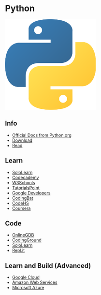# Python

<img src="logos/Python.png" width="300"/>

## Info
- [Official Docs from Python.org](https://docs.python.org/3/)
- [Download](https://www.python.org/downloads/)
- [Read](https://en.wikipedia.org/wiki/Python_(programming_language))

## Learn
- [SoloLearn](https://www.sololearn.com/Course/Python/)
- [Codecademy](https://www.codecademy.com/learn/learn-python-3)
- [W3Schools](https://www.w3schools.com/python/default.asp)
- [TutorialsPoint](https://www.tutorialspoint.com/python/)
- [Google Developers](https://developers.google.com/edu/python)
- [CodingBat](https://codingbat.com/python)
- [CodeHS](https://codehs.com/info/curriculum/intropython)
- [Coursera](https://www.coursera.org/specializations/python)

## Code
- [OnlineGDB](https://www.onlinegdb.com/online_python_compiler)
- [CodingGround](https://www.tutorialspoint.com/execute_python_online.php)
- [SoloLearn](https://code.sololearn.com/#py)
- [Repl.it](https://repl.it/languages/python3)

## Learn and Build (Advanced)
- [Google Cloud](https://cloud.google.com/python)
- [Amazon Web Services](https://aws.amazon.com/developer/language/python/)
- [Microsoft Azure](https://docs.microsoft.com/en-us/azure/python/)
